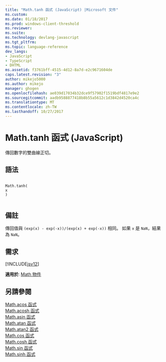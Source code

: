 ```yaml
---
title: "Math.tanh 函式 (JavaScript) |Microsoft 文件"
ms.custom: 
ms.date: 01/18/2017
ms.prod: windows-client-threshold
ms.reviewer: 
ms.suite: 
ms.technology: devlang-javascript
ms.tgt_pltfrm: 
ms.topic: language-reference
dev_langs:
- JavaScript
- TypeScript
- DHTML
ms.assetid: f3761bff-4515-4d12-8a7d-e2c9671604de
caps.latest.revision: "3"
author: mikejo5000
ms.author: mikejo
manager: ghogen
ms.openlocfilehash: ae039d17034b32dce9f57902f1519bdf4817e9e2
ms.sourcegitcommit: aadb9588877418b8b55a5612c1d3842d4520ca4c
ms.translationtype: MT
ms.contentlocale: zh-TW
ms.lasthandoff: 10/27/2017
---
```

# <a name="mathtanh-function-javascript"></a>Math.tanh 函式 (JavaScript)
傳回數字的雙曲線正切。  
  
## <a name="syntax"></a>語法  
  
```  
  
Math.tanh(  
x  
)  
  
```  
  
## <a name="remarks"></a>備註  
 傳回值與 `(exp(x) - exp(-x))/(exp(x) + exp(-x))` 相同。 如果 `x` 是 `NaN`，結果為 `NaN`。  
  
## <a name="requirements"></a>需求  
 [!INCLUDE[jsv12](../../javascript/reference/includes/jsv12-md.md)]  
  
 **適用於**: [Math 物件](../../javascript/reference/math-object-javascript.md)  
  
## <a name="see-also"></a>另請參閱  
 [Math.acos 函式](../../javascript/reference/math-acos-function-javascript.md)   
 [Math.acosh 函式](../../javascript/reference/math-acosh-function-javascript.md)   
 [Math.asin 函式](../../javascript/reference/math-asin-function-javascript.md)   
 [Math.atan 函式](../../javascript/reference/math-atan-function-javascript.md)   
 [Math.atan2 函式](../../javascript/reference/math-atan2-function-javascript.md)   
 [Math.cos 函式](../../javascript/reference/math-cos-function-javascript.md)   
 [Math.cosh 函式](../../javascript/reference/math-cosh-function-javascript.md)   
 [Math.sin 函式](../../javascript/reference/math-sin-function-javascript.md)   
 [Math.sinh 函式](../../javascript/reference/math-sinh-function-javascript.md)